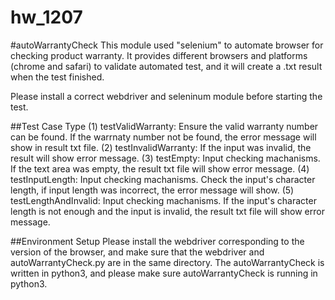 # hw_1207
#autoWarrantyCheck
This module used "selenium" to automate browser for checking product warranty. It provides different browsers and platforms (chrome and safari) to validate automated test, and it will create a .txt result when the test finished. 

Please install a correct webdriver and seleninum module before starting the test. 

##Test Case Type
(1) testValidWarranty: Ensure the valid warranty number can be found. If the warrnaty number not be found, the error message will show in result txt file.
(2) testInvalidWarranty: If the input was invalid, the result will show error message.
(3) testEmpty: Input checking machanisms. If the text area was empty, the result txt file will show error message. 
(4) testInputLength: Input checking machanisms. Check the input's character length, if input length was incorrect, the error message will show. 
(5) testLengthAndInvalid: Input checking machanisms. If the input's character length is not enough and the input is invalid, the result txt file will show error message. 

##Environment Setup
Please install the webdriver corresponding to the version of the browser, and make sure that the webdriver and autoWarrantyCheck.py are in the same directory. 
The autoWarrantyCheck is written in python3, and please make sure autoWarrantyCheck is running in python3.  
